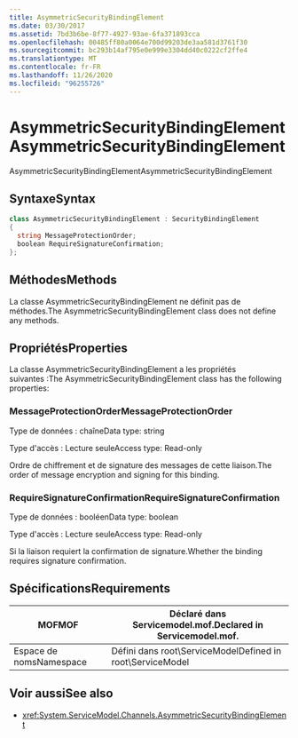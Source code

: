 ```yaml
---
title: AsymmetricSecurityBindingElement
ms.date: 03/30/2017
ms.assetid: 7bd3b6be-8f77-4927-93ae-6fa371893cca
ms.openlocfilehash: 00485ff80a0064e700d99203de3aa581d3761f30
ms.sourcegitcommit: bc293b14af795e0e999e3304dd40c0222cf2ffe4
ms.translationtype: MT
ms.contentlocale: fr-FR
ms.lasthandoff: 11/26/2020
ms.locfileid: "96255726"
---
```

# <a name="asymmetricsecuritybindingelement"></a><span data-ttu-id="4388c-102">AsymmetricSecurityBindingElement</span><span class="sxs-lookup"><span data-stu-id="4388c-102">AsymmetricSecurityBindingElement</span></span>

<span data-ttu-id="4388c-103">AsymmetricSecurityBindingElement</span><span class="sxs-lookup"><span data-stu-id="4388c-103">AsymmetricSecurityBindingElement</span></span>  
  
## <a name="syntax"></a><span data-ttu-id="4388c-104">Syntaxe</span><span class="sxs-lookup"><span data-stu-id="4388c-104">Syntax</span></span>  
  
```csharp
class AsymmetricSecurityBindingElement : SecurityBindingElement  
{  
  string MessageProtectionOrder;  
  boolean RequireSignatureConfirmation;  
};  
```  
  
## <a name="methods"></a><span data-ttu-id="4388c-105">Méthodes</span><span class="sxs-lookup"><span data-stu-id="4388c-105">Methods</span></span>  

 <span data-ttu-id="4388c-106">La classe AsymmetricSecurityBindingElement ne définit pas de méthodes.</span><span class="sxs-lookup"><span data-stu-id="4388c-106">The AsymmetricSecurityBindingElement class does not define any methods.</span></span>  
  
## <a name="properties"></a><span data-ttu-id="4388c-107">Propriétés</span><span class="sxs-lookup"><span data-stu-id="4388c-107">Properties</span></span>  

 <span data-ttu-id="4388c-108">La classe AsymmetricSecurityBindingElement a les propriétés suivantes :</span><span class="sxs-lookup"><span data-stu-id="4388c-108">The AsymmetricSecurityBindingElement class has the following properties:</span></span>  
  
### <a name="messageprotectionorder"></a><span data-ttu-id="4388c-109">MessageProtectionOrder</span><span class="sxs-lookup"><span data-stu-id="4388c-109">MessageProtectionOrder</span></span>  

 <span data-ttu-id="4388c-110">Type de données : chaîne</span><span class="sxs-lookup"><span data-stu-id="4388c-110">Data type: string</span></span>  
  
 <span data-ttu-id="4388c-111">Type d'accès : Lecture seule</span><span class="sxs-lookup"><span data-stu-id="4388c-111">Access type: Read-only</span></span>  
  
 <span data-ttu-id="4388c-112">Ordre de chiffrement et de signature des messages de cette liaison.</span><span class="sxs-lookup"><span data-stu-id="4388c-112">The order of message encryption and signing for this binding.</span></span>  
  
### <a name="requiresignatureconfirmation"></a><span data-ttu-id="4388c-113">RequireSignatureConfirmation</span><span class="sxs-lookup"><span data-stu-id="4388c-113">RequireSignatureConfirmation</span></span>  

 <span data-ttu-id="4388c-114">Type de données : booléen</span><span class="sxs-lookup"><span data-stu-id="4388c-114">Data type: boolean</span></span>  
  
 <span data-ttu-id="4388c-115">Type d'accès : Lecture seule</span><span class="sxs-lookup"><span data-stu-id="4388c-115">Access type: Read-only</span></span>  
  
 <span data-ttu-id="4388c-116">Si la liaison requiert la confirmation de signature.</span><span class="sxs-lookup"><span data-stu-id="4388c-116">Whether the binding requires signature confirmation.</span></span>  
  
## <a name="requirements"></a><span data-ttu-id="4388c-117">Spécifications</span><span class="sxs-lookup"><span data-stu-id="4388c-117">Requirements</span></span>  
  
|<span data-ttu-id="4388c-118">MOF</span><span class="sxs-lookup"><span data-stu-id="4388c-118">MOF</span></span>|<span data-ttu-id="4388c-119">Déclaré dans Servicemodel.mof.</span><span class="sxs-lookup"><span data-stu-id="4388c-119">Declared in Servicemodel.mof.</span></span>|  
|---------|-----------------------------------|  
|<span data-ttu-id="4388c-120">Espace de noms</span><span class="sxs-lookup"><span data-stu-id="4388c-120">Namespace</span></span>|<span data-ttu-id="4388c-121">Défini dans root\ServiceModel</span><span class="sxs-lookup"><span data-stu-id="4388c-121">Defined in root\ServiceModel</span></span>|  
  
## <a name="see-also"></a><span data-ttu-id="4388c-122">Voir aussi</span><span class="sxs-lookup"><span data-stu-id="4388c-122">See also</span></span>

- <xref:System.ServiceModel.Channels.AsymmetricSecurityBindingElement>

